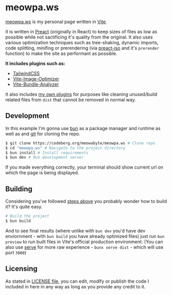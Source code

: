 # meowpa.ws
[meowpa.ws](https://meowpa.ws) is my personal page written in [Vite](https://vite.dev/).

It is written in [Preact](https://preactjs.com) (originally in React) to keep sizes of files as low as possible while not sactificing it's quality from the original. It also uses various optimization techniques such as tree-shaking, dynamic imports, code splitting, minifing or prerendering (via [preact-iso](https://preactjs.com/guide/v10/preact-iso/) and it's `prerender` function) to make the site as performant as possible.  

**It includes plugins such as:**
- [TailwindCSS](https://tailwindcss.com/)
- [Vite-Image-Optimizer](https://www.npmjs.com/package/vite-plugin-image-optimizer)
- [Vite-Bundle-Analyzer](https://www.npmjs.com/package/vite-bundle-analyzer)

It also includes [my own plugins](/plugins/) for purposes like cleaning unused/build related files from `dist` that cannot be removed in normal way.

## Development
In this example I'm gonna use [bun](https://bun.sh/) as a package manager and runtime as well as and [git](https://git-scm.com/) for cloning the repo.
```bash
$ git clone https://codeberg.org/meowabyte/meowpa.ws # Clone repo
$ cd "meowpa.ws" # Navigate to the project directory
$ bun install # Install requirements
$ bun dev # Run development server
```
If you made everything correctly, your terminal should show current url on which the page is being displayed.

## Building
Considering you've followed [steps above](#development) you probably wonder how to build it? It's quite easy.
```bash
# Build the project
$ bun build
```
And to see final results (where unlike with `bun dev` you'd have dev enviornment - with `bun build` you have already optimized files) just run `bun preview` to run built files in Vite's official production environment. (You can also use [serve](https://www.npmjs.com/package/serve) for more raw experience - `bunx serve dist` - which will use port `3000`)



## Licensing
As stated in [LICENSE file](/LICENSE), you can edit, modify or publish the code I included in here in any way as long as you provide any credit to it.